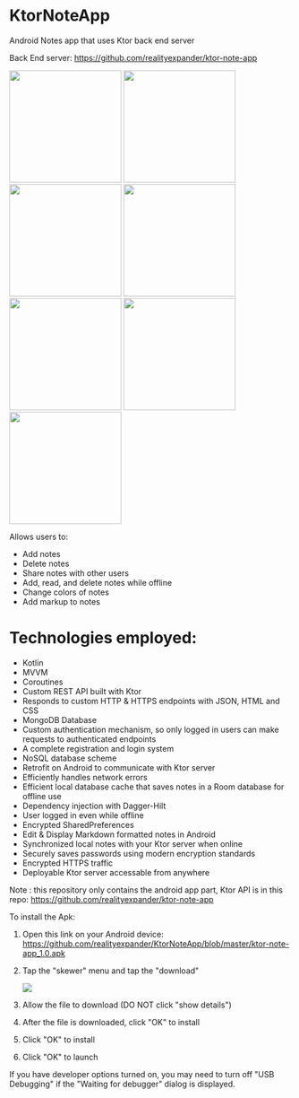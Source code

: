 # KtorNoteApp
Android Notes app that uses Ktor back end server

Back End server: https://github.com/realityexpander/ktor-note-app

[<img src="https://user-images.githubusercontent.com/5157474/180708684-10c5e065-ad66-466a-8212-7942192952ae.png" width="200"/>](https://user-images.githubusercontent.com/5157474/180708684-10c5e065-ad66-466a-8212-7942192952ae.png)
[<img src="https://user-images.githubusercontent.com/5157474/180708820-5c73b5d2-a149-4948-8597-964ee16ec360.png" width="200"/>](https://user-images.githubusercontent.com/5157474/180708820-5c73b5d2-a149-4948-8597-964ee16ec360.png)
[<img src="https://user-images.githubusercontent.com/5157474/180708928-b93d1c9b-46c7-42c4-842f-b709f45f017b.png" width="200"/>](https://user-images.githubusercontent.com/5157474/180708928-b93d1c9b-46c7-42c4-842f-b709f45f017b.png)
[<img src="https://user-images.githubusercontent.com/5157474/180709033-9ce0813c-3733-4a53-a2fd-a6fba771830e.png" width="200"/>](https://user-images.githubusercontent.com/5157474/180709033-9ce0813c-3733-4a53-a2fd-a6fba771830e.png)
[<img src="https://user-images.githubusercontent.com/5157474/180709143-5088d696-3da6-42c3-828d-2617104b3179.png" width="200"/>](https://user-images.githubusercontent.com/5157474/180709143-5088d696-3da6-42c3-828d-2617104b3179.png)
[<img src="https://user-images.githubusercontent.com/5157474/180709243-02091594-ceb4-4c4d-a3dd-3b8ebaa6f2a0.png" width="200"/>](https://user-images.githubusercontent.com/5157474/180709243-02091594-ceb4-4c4d-a3dd-3b8ebaa6f2a0.png)
[<img src="https://user-images.githubusercontent.com/5157474/180709312-f6cd2742-6eac-4f64-9e17-af682c82f428.png" width="200"/>](https://user-images.githubusercontent.com/5157474/180709312-f6cd2742-6eac-4f64-9e17-af682c82f428.png)

Allows users to:
- Add notes
- Delete notes
- Share notes with other users
- Add, read, and delete notes while offline
- Change colors of notes
- Add markup to notes

# Technologies employed:

* Kotlin 
* MVVM
* Coroutines
* Custom REST API built with Ktor
* Responds to custom HTTP & HTTPS endpoints with JSON, HTML and CSS
* MongoDB Database
* Custom authentication mechanism, so only logged in users can make requests to authenticated endpoints
* A complete registration and login system
* NoSQL database scheme
* Retrofit on Android to communicate with Ktor server
* Efficiently handles network errors
* Efficient local database cache that saves notes in a Room database for offline use
* Dependency injection with Dagger-Hilt
* User logged in even while offline
* Encrypted SharedPreferences
* Edit & Display Markdown formatted notes in Android
* Synchronized local notes with your Ktor server when online
* Securely saves passwords using modern encryption standards
* Encrypted HTTPS traffic
* Deployable Ktor server accessable from anywhere

Note : this repository only contains the android app part, Ktor API is in this repo: https://github.com/realityexpander/ktor-note-app

To install the Apk:

1. Open this link on your Android device:
   https://github.com/realityexpander/KtorNoteApp/blob/master/ktor-note-app_1.0.apk
2. Tap the "skewer" menu and tap the "download"

   [![](https://user-images.githubusercontent.com/5157474/147434050-57102a30-af32-46ed-a90b-d94e0c4a4f35.jpg)]()
3. Allow the file to download (DO NOT click "show details")
4. After the file is downloaded, click "OK" to install
5. Click "OK" to install
6. Click "OK" to launch

If you have developer options turned on, you may need to turn off "USB Debugging" if the "Waiting for debugger" dialog is displayed.
